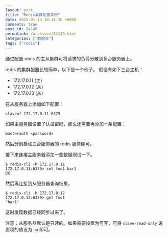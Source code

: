 ```yaml
---
layout: post
title: "Redis集群配置实例"
date: 2015-01-14 10:11:36 +0000
comments: true
post_id: 84140
permalink: /archives/84140.html
categories: ["数据库"]
tags: ["redis"]
---
```


通过配置 redis 的主从集群可将请求的负荷分散到多台服务器上。

redis 的集群配置比较简单，以下是一个例子。
假设有如下三台主机：

  * 172.17.0.11 (主)
  * 172.17.0.12 (从)
  * 172.17.0.13 (从)


在从服务器上添加如下配置：

```
slaveof 172.17.0.11 6379
```

如果主服务器设置了认证密码，那么还需要再添加一条配置：

```
masterauth <password>
```

然后分别启动三台服务器的 redis 服务即可。

接下来连接主服务器添加一些数据测试一下。

```
$ redis-cli -h 172.17.0.11
172.17.0.11:6379> set foo1 bar1
OK
```

然后再连接到从服务器查询结果。

```
$ redis-cli -h 172.17.0.12
172.17.0.12:6379> get foo1
"bar1"
```

这时发现数据已经同步过来了。

注意：从服务器默认是只读的。如果需要设置为可写，可将 `slave-read-only` 设置项的值设为 `no` 即可。


